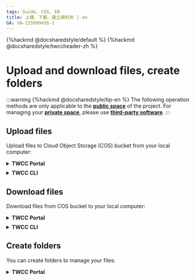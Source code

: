 ```yaml
---
tags: Guide, COS, EN
title: 上傳、下載、建立資料夾 | en
GA: UA-155999456-1
---
```


{%hackmd @docsharedstyle/default %}
{%hackmd @docsharedstyle/twccheader-zh %}

# Upload and download files, create folders

:::warning
{%hackmd @docsharedstyle/tip-en %}
The following operation methods are only applicable to the [<ins>**public space**<i class="fa fa-question-circle fa-question-circle-for-service" aria-hidden="true"></i></ins>](https://man.twcc.ai/@preview-twccdocs/doc-cos-main-en/%2F%40TWSC%2Fcos-overview-en) of the project. For managing your [<ins>**private space**<i class="fa fa-question-circle fa-question-circle-for-service" aria-hidden="true"></i></ins>](https://man.twcc.ai/@preview-twccdocs/doc-cos-main-en/%2F%40TWSC%2Fcos-overview-en), please use [<ins>**third-party software**</ins>](https://man.twcc.ai/@preview-twccdocs/doc-cos-main-en/https%3A%2F%2Fman.twcc.ai%2F%40TWSC%2Fguide-cos-connect-info-en).
:::


## Upload files

Upload files to Cloud Object Storage (COS) bucket from your local computer:


<!-- 1 start -->

<details class="docspoiler">

<summary><b>TWCC Portal</b></summary>

<br>

* Enter Content page of the bucket, click **UPLOAD**.

![](https://cos.twcc.ai/SYS-MANUAL/uploads/upload_ea3e08fc443b9530cd5d0fd94cb3bcf2.png)



* After Upload File(s) window pops up, you can directly drag the file or folder here, or click **SELECT FILES**.

![](https://cos.twcc.ai/SYS-MANUAL/uploads/upload_9abc4dd24ac7959df5f5d223b63b3905.png)



* Select the file you want to upload and click **UPLOAD**.

![](https://cos.twcc.ai/SYS-MANUAL/uploads/upload_80f5636d43907412f20549aa019bcc09.png)


    
* Click **DONE** when system shows **Upload Successful!**.
    
![](https://cos.twcc.ai/SYS-MANUAL/uploads/upload_e36a65656f8b3f62a63e4b3dfdc4ba33.png)



:::warning

{%hackmd @docsharedstyle/tip-en %}

File limit: The maximum file size is 1GB, and the maximum number of files per upload is 1000. If you want to upload larger and more files, you can download and use the **Third-party Software** in the left-hand menu.

:::

</details>

<!-- Space -->

<div style="height:8px"></div>

<!-- 2. start -->

<details class="docspoiler">

<summary><b>TWCC CLI</b></summary>

<br>

:::warning

{%hackmd @docsharedstyle/tip-en %}

Files can be retrieved by **relative path** and **absolute path** to upload to buckets.
![](https://cos.twcc.ai/SYS-MANUAL/uploads/upload_66f6bc7fd0b69de7274d2a3251a5a817.png)
:::


#### Upload a single file `-sync to-cos`

- Upload a single file from the current path (file name: `testfile1`)
- Use the view command to check whether the file is successfully uploaded to the target bucket `bk_cli`

```bash
$ twccli cp cos -bkt bk_cli -fn testfile1 -sync to-cos
$ twccli ls cos -bkt bk_cli
```


- Upload a single file (file name: `test1`) from a relative path to the `testf1/` directory of the bucket.

```bash
$ twccli cp cos -bkt bk_cli -dir testf1/ -fn test1 -sync to-cos
```

- Upload all files in the relative path folder (folder name: `testf2`) to the target bucket

```bash
$ twccli cp cos -bkt bk_cli -dir testf2 -sync to-cos
```


</details>

## Download files

Download files from COS bucket to your local computer:

<!-- 1 start -->

<details class="docspoiler">

<summary><b>TWCC Portal</b></summary>

<br>

* On Content page of the bucket, check the file you want to download and click **DOWNLOAD** button at the top of the page.


:::warning

{%hackmd @docsharedstyle/tip-en %}

Currently, you can only download one file at a time using Portal. If you want to download multiple files, you can use the **Third-party Software** in the left-hand menu.

:::    
    
![](https://cos.twcc.ai/SYS-MANUAL/uploads/upload_0a571c35936180f731c19c0f044f456f.png)


</details>

<!-- Space -->

<div style="height:8px"></div>

<!-- 2. start -->

<details class="docspoiler">

<summary><b>TWCC CLI</b></summary>

<br>

- Download a single file (file name: `testfile1`) from bucket to the current folder
- And check if the download is successful

```bash
$ twccli cp cos -bkt bk_cli -okey testfile1 -sync from-cos
$ twccli ls cos -bkt bk_cli
```


![](https://cos.twcc.ai/SYS-MANUAL/uploads/upload_139476a0ef51c83f649a32e43a8feb3a.png)

<!--


- 自儲存體下載一檔案(檔名:`testfile2`)至指定目錄`download`

```bash=
twccli cp cos -bkt bk_cli -dir ./ -fn testfile2 -sync from-cos
```
-->

    
- Download the entire bucket to the specified directory
- And check if the download is successful

```bash
$ twccli cp cos -bkt bk_cli -dir download/ -sync from-cos
$ twccli ls cos -bkt bk_cli
```

![](https://cos.twcc.ai/SYS-MANUAL/uploads/upload_a7d7d0ece77cba4025908f4c48453de6.png)


</details>
    
## Create folders

You can create folders to manage your files:

<!-- 1 start -->

<details class="docspoiler">

<summary><b>TWCC Portal</b></summary>

<br>

* On Content page of the bucket, click **CREATE FOLDER**, enter a name for the folder and click **OK**.

    
![](https://cos.twcc.ai/SYS-MANUAL/uploads/upload_dacce4d5bd1a1d9e95020154e382575f.png)



</details>
